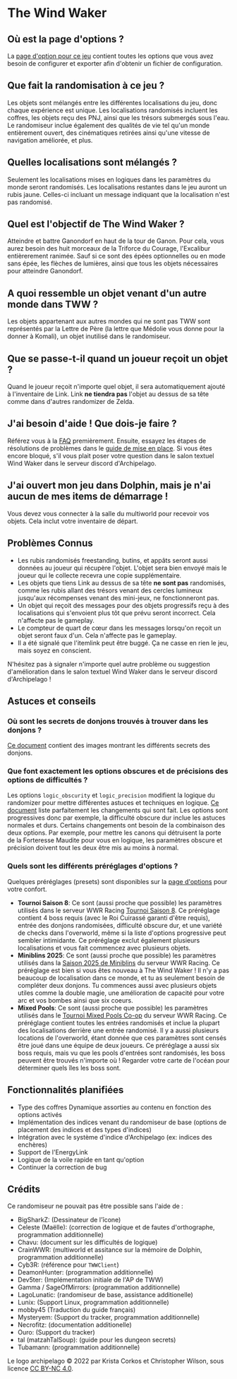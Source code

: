 # The Wind Waker

## Où est la page d'options ?

La [page d'option pour ce jeu](../player-options) contient toutes les options que vous avez besoin de configurer et 
exporter afin d'obtenir un fichier de configuration.

## Que fait la randomisation à ce jeu ?

Les objets sont mélangés entre les différentes localisations du jeu, donc chaque expérience est unique. 
Les localisations randomisés incluent les coffres, les objets reçu des PNJ, ainsi que les trésors submergés sous l'eau.
Le randomiseur inclue également des qualités de vie tel qu'un monde entièrement ouvert, 
des cinématiques retirées ainsi qu'une vitesse de navigation améliorée, et plus.

## Quelles localisations sont mélangés ?

Seulement les localisations mises en logiques dans les paramètres du monde seront randomisés.
Les localisations restantes dans le jeu auront un rubis jaune.
Celles-ci incluant un message indiquant que la localisation n'est pas randomisé.

## Quel est l'objectif de The Wind Waker ?

Atteindre et battre Ganondorf en haut de la tour de Ganon. 
Pour cela, vous aurez besoin des huit morceaux de la Triforce du Courage, l'Excalibur entièrerement ranimée.
Sauf si ce sont des épées optionnelles ou en mode sans épée, les flèches de lumières,
ainsi que tous les objets nécessaires pour atteindre Ganondorf.

## A quoi ressemble un objet venant d'un autre monde dans TWW ?

Les objets appartenant aux autres mondes qui ne sont pas TWW sont représentés 
par la Lettre de Père (la lettre que Médolie vous donne pour la donner à Komali),
un objet inutilisé dans le randomiseur.

## Que se passe-t-il quand un joueur reçoit un objet ?

Quand le joueur reçoit n'importe quel objet, il sera automatiquement ajouté à l'inventaire de Link.
Link **ne tiendra pas** l'objet au dessus de sa tête comme dans d'autres randomizer de Zelda.

## J'ai besoin d'aide ! Que dois-je faire ?

Référez vous à la [FAQ](https://lagolunatic.github.io/wwrando/faq/) premièrement. Ensuite, 
essayez les étapes de résolutions de problèmes dans le [guide de mise en place](/tutorial/The%20Wind%20Waker/setup/en).
Si vous êtes encore bloqué, s'il vous plait poser votre question dans le salon textuel Wind Waker 
dans le serveur discord d'Archipelago.

## J'ai ouvert mon jeu dans Dolphin, mais je n'ai aucun de mes items de démarrage !

Vous devez vous connecter à la salle du multiworld pour recevoir vos objets. Cela inclut votre inventaire de départ.

## Problèmes Connus

- Les rubis randomisés freestanding, butins, et appâts seront aussi données au joueur qui récupère l'objet.
  L'objet sera bien envoyé mais le joueur qui le collecte recevra une copie supplémentaire.
- Les objets que tiens Link au dessus de sa tête **ne sont pas** randomisés, 
  comme les rubis allant des trésors venant des cercles lumineux
  jusqu'aux récompenses venant des mini-jeux, ne fonctionneront pas.
- Un objet qui reçoit des messages pour des objets progressifs reçu à des localisations
  qui s'envoient plus tôt que prévu seront incorrect. Cela n'affecte pas le gameplay.
- Le compteur de quart de cœur dans les messages lorsqu'on reçoit un objet seront faux d'un.
  Cela n'affecte pas le gameplay.
- Il a été signalé que l'itemlink peut être buggé. 
  Ça ne casse en rien le jeu, mais soyez en conscient.

N'hésitez pas à signaler n'importe quel autre problème ou suggestion d'amélioration dans le salon textuel Wind Waker
dans le serveur discord d'Archipelago !

## Astuces et conseils

### Où sont les secrets de donjons trouvés à trouver dans les donjons ?

[Ce document](https://docs.google.com/document/d/1LrjGr6W9970XEA-pzl8OhwnqMqTbQaxCX--M-kdsLos/edit?usp=sharing)
contient des images montrant les différents secrets des donjons.

### Que font exactement les options obscures et de précisions des options de difficultés ?

Les options `logic_obscurity` et `logic_precision` modifient la logique du randomizer
pour mettre différentes astuces et techniques en logique.
[Ce document](https://docs.google.com/spreadsheets/d/14ToE1SvNr9yRRqU4GK2qxIsuDUs9Edegik3wUbLtzH8/edit?usp=sharing)
liste parfaitement les changements qui sont fait. Les options sont progressives donc par exemple,
la difficulté obscure dur inclue les astuces normales et durs. 
Certains changements ont besoin de la combinaison des deux options.
Par exemple, pour mettre les canons qui détruisent la porte de la Forteresse Maudite pour vous en logique,
les paramètres obscure et précision doivent tout les deux être mis au moins à normal.

### Quels sont les différents préréglages d'options ?

Quelques préréglages (presets) sont disponibles sur la [page d'options](../player-options) pour votre confort.

- **Tournoi Saison 8**: Ce sont (aussi proche que possible) les paramètres utilisés dans le serveur WWR Racing
  [Tournoi Saison 8](https://docs.google.com/document/d/1b8F5DL3P5fgsQC_URiwhpMfqTpsGh2M-KmtTdXVigh4).
  Ce préréglage contient 4 boss requis (avec le Roi Cuirassé garanti d'être requis),
  entrée des donjons randomisées, difficulté obscure dur, et une variété de checks dans l'overworld,
  même si la liste d'options progressive peut sembler intimidante.
  Ce préréglage exclut également plusieurs localisations et vous fait commencez avec plusieurs objets.
- **Miniblins 2025**: Ce sont (aussi proche que possible) les paramètres utilisés dans la
  [Saison 2025 de Miniblins](https://docs.google.com/document/d/19vT68eU6PepD2BD2ZjR9ikElfqs8pXfqQucZ-TcscV8)
  du serveur WWR Racing. Ce préréglage est bien si vous êtes nouveau à The Wind Waker ! 
  Il n'y a pas beaucoup de localisation dans ce monde, et tu as seulement besoin de compléter deux donjons.
  Tu commences aussi avec plusieurs objets utiles comme la double magie, 
  une amélioration de capacité pour votre arc et vos bombes ainsi que six coeurs.
- **Mixed Pools**: Ce sont (aussi proche que possible) les paramètres utilisés dans le
  [Tournoi Mixed Pools Co-op](https://docs.google.com/document/d/1YGPTtEgP978TIi0PUAD792OtZbE2jBQpI8XCAy63qpg) 
  du serveur WWR Racing. 
  Ce préréglage contient toutes les entrées randomisés et inclue la plupart des localisations
  derrière une entrée randomisé. Il y a aussi plusieurs locations de l'overworld,
  étant donnée que ces paramètres sont censés être joué dans une équipe de deux joueurs.
  Ce préréglage a aussi six boss requis, mais vu que les pools d'entrées sont randomisés, 
  les boss peuvent être trouvés n'importe où ! Regarder votre carte de l'océan pour
  déterminer quels îles les boss sont.

## Fonctionnalités planifiées

- Type des coffres Dynamique assorties au contenu en fonction des options activés
- Implémentation des indices venant du randomiseur de base (options de placement des indices et des types d'indices)
- Intégration avec le système d'indice d'Archipelago (ex: indices des enchères)
- Support de l'EnergyLink
- Logique de la voile rapide en tant qu'option
- Continuer la correction de bug

## Crédits

Ce randomiseur ne pouvait pas être possible sans l'aide de :

- BigSharkZ: (Dessinateur de l'îcone)
- Celeste (Maëlle): (correction de logique et de fautes d'orthographe, programmation additionnelle)
- Chavu: (document sur les difficultés de logique)
- CrainWWR: (multiworld et assitance sur la mémoire de Dolphin, programmation additionnelle)
- Cyb3R: (référence pour `TWWClient`)
- DeamonHunter: (programmation additionnelle)
- Dev5ter: (Implémentation initiale de l'AP de TWW)
- Gamma / SageOfMirrors: (programmation additionnelle)
- LagoLunatic: (randomiseur de base, assistance additionelle)
- Lunix: (Support Linux, programmation additionnelle)
- mobby45 (Traduction du guide français)
- Mysteryem: (Support du tracker, programmation additionnelle)
- Necrofitz: (documentation additionelle)
- Ouro: (Support du tracker)
- tal (matzahTalSoup): (guide pour les dungeon secrets)
- Tubamann: (programmation additionnelle)

Le logo archipelago © 2022 par Krista Corkos et Christopher Wilson, sous licence
[CC BY-NC 4.0](http://creativecommons.org/licenses/by-nc/4.0/).
